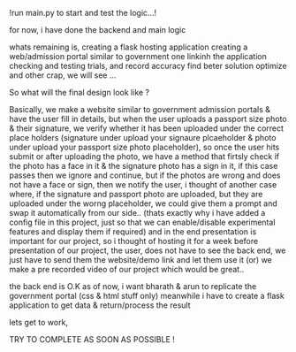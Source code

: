 !run main.py to start and test the logic...!

for now, i have done the backend and main logic

whats remaining is,
creating a flask hosting application
creating a web/admission portal similar to government one
linkinh the application
checking and testing trials, and record accuracy
find beter solution
optimize
and other crap, we will see ...

So what will the final design look like ?

Basically, we make a website similar to government admission portals & have the user fill in details,
but when the user uploads a passport size photo & their signature, we verify whether it has been uploaded under the correct place holders (signature under upload your signaure plcaeholder & photo under upload your passport size photo placeholder),
so once the user hits submit or after uploading the photo, we have a method that firtsly check if the photo has a face in it & the signature photo has a sign in it, if this case passes then we ignore and continue, but if the photos are wrong and does not have a face or sign, then we notify the user, i thought of another case where, if the signature and passport photo are uploaded, but they are uploaded under the worng placeholder, we could give them a prompt and swap it automatically from our side.. (thats exactly why i have added a config file in this project, just so that we can enable/disable experimental features and display them if required)
and in the end presentation is important for our project,
so i thought of hosting it for a week before presentation of our project,
the user, does not have to see the back end, we just have to send them the website/demo link and let them use it (or) we make a pre recorded video of our project which would be great..

the back end is O.K as of now, i want bharath & arun to replicate the government portal (css & html stuff only) meanwhile i have to create a flask application to get data & return/process the result

lets get to work,

TRY TO COMPLETE AS SOON AS POSSIBLE !
